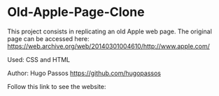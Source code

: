# Old-Apple-Page-Clone

This project consists in replicating an old Apple web page. The original page can be accessed here: https://web.archive.org/web/20140301004610/http://www.apple.com/

Used: CSS and HTML

Author: Hugo Passos https://github.com/hugopassos

Follow this link to see the website:
